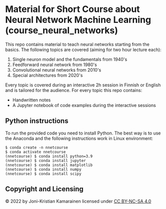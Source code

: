 # Material for Short Course about Neural Network Machine Learning (course_neural_networks)
This repo contains material to teach neural networks starting from the basics. The following topics are covered (aiming for two hour lecture each):

 1. Single neuron model and the fundamentals from 1940's
 2. Feedforward neural network from 1980's
 3. Convolutional neural networks from 2010's
 4. Special architectures from 2020's

Every topic is covered during an interactive 2h session in Finnish or English and is tailored for the audience. For every topic this repo contains:

 * Handwritten notes
 * A Jupyter notebook of code examples during the interactive sessions
 
 ## Python instructions
 
 To run the provided code you need to install Python. The best way is to use the Anaconda and the following instructions work in Linux environment:
 
 ```
 $ conda create -n nnetcourse
 $ conda activate nnetcourse
 (nnetcourse) $ conda install python=3.9
 (nnetcourse) $ conda install jupyter
 (nnetcourse) $ conda install matplotlib
 (nnetcourse) $ conda install numpy
 (nnetcourse) $ conda install scipy
 ```

## Copyright and Licensing
 &copy; 2022 by Joni-Kristian Kamarainen licensed under [CC BY-NC-SA 4.0](https://creativecommons.org/licenses/by-nc-sa/4.0/)
